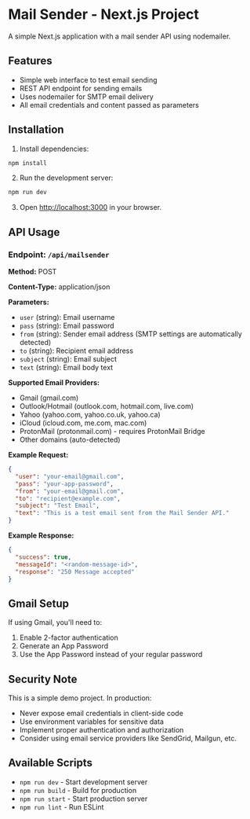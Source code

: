 # Mail Sender - Next.js Project

A simple Next.js application with a mail sender API using nodemailer.

## Features

- Simple web interface to test email sending
- REST API endpoint for sending emails
- Uses nodemailer for SMTP email delivery
- All email credentials and content passed as parameters

## Installation

1. Install dependencies:
```bash
npm install
```

2. Run the development server:
```bash
npm run dev
```

3. Open [http://localhost:3000](http://localhost:3000) in your browser.

## API Usage

### Endpoint: `/api/mailsender`

**Method:** POST

**Content-Type:** application/json

**Parameters:**
- `user` (string): Email username
- `pass` (string): Email password
- `from` (string): Sender email address (SMTP settings are automatically detected)
- `to` (string): Recipient email address
- `subject` (string): Email subject
- `text` (string): Email body text

**Supported Email Providers:**
- Gmail (gmail.com)
- Outlook/Hotmail (outlook.com, hotmail.com, live.com)
- Yahoo (yahoo.com, yahoo.co.uk, yahoo.ca)
- iCloud (icloud.com, me.com, mac.com)
- ProtonMail (protonmail.com) - requires ProtonMail Bridge
- Other domains (auto-detected)

**Example Request:**
```json
{
  "user": "your-email@gmail.com",
  "pass": "your-app-password",
  "from": "your-email@gmail.com",
  "to": "recipient@example.com",
  "subject": "Test Email",
  "text": "This is a test email sent from the Mail Sender API."
}
```

**Example Response:**
```json
{
  "success": true,
  "messageId": "<random-message-id>",
  "response": "250 Message accepted"
}
```

## Gmail Setup

If using Gmail, you'll need to:
1. Enable 2-factor authentication
2. Generate an App Password
3. Use the App Password instead of your regular password

## Security Note

This is a simple demo project. In production:
- Never expose email credentials in client-side code
- Use environment variables for sensitive data
- Implement proper authentication and authorization
- Consider using email service providers like SendGrid, Mailgun, etc.

## Available Scripts

- `npm run dev` - Start development server
- `npm run build` - Build for production
- `npm run start` - Start production server
- `npm run lint` - Run ESLint 